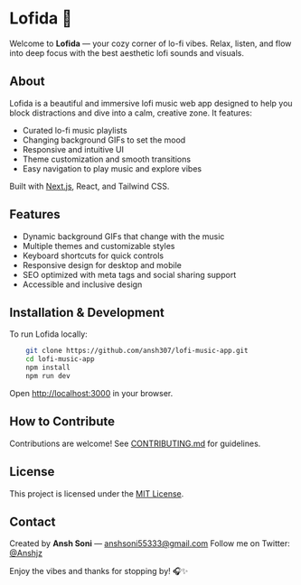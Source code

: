 # Lofida 🎵

Welcome to **Lofida** — your cozy corner of lo-fi vibes. Relax, listen, and flow into deep focus with the best aesthetic lofi sounds and visuals.

## About

Lofida is a beautiful and immersive lofi music web app designed to help you block distractions and dive into a calm, creative zone. It features:

- Curated lo-fi music playlists  
- Changing background GIFs to set the mood  
- Responsive and intuitive UI  
- Theme customization and smooth transitions  
- Easy navigation to play music and explore vibes  

Built with [Next.js](https://nextjs.org/), React, and Tailwind CSS.

## Features

- Dynamic background GIFs that change with the music  
- Multiple themes and customizable styles  
- Keyboard shortcuts for quick controls  
- Responsive design for desktop and mobile  
- SEO optimized with meta tags and social sharing support  
- Accessible and inclusive design  


## Installation & Development

To run Lofida locally:

```bash
    git clone https://github.com/ansh307/lofi-music-app.git
    cd lofi-music-app
    npm install
    npm run dev
```

Open [http://localhost:3000](http://localhost:3000) in your browser.

## How to Contribute

Contributions are welcome! See [CONTRIBUTING.md](CONTRIBUTING.md) for guidelines.

## License

This project is licensed under the [MIT License](LICENSE).

## Contact

Created by **Ansh Soni** — [anshsoni55333@gmail.com](mailto:anshsoni55333@gmail.com)
Follow me on Twitter: [@Anshjz](https://twitter.com/Anshjz)

Enjoy the vibes and thanks for stopping by! 🎧✨